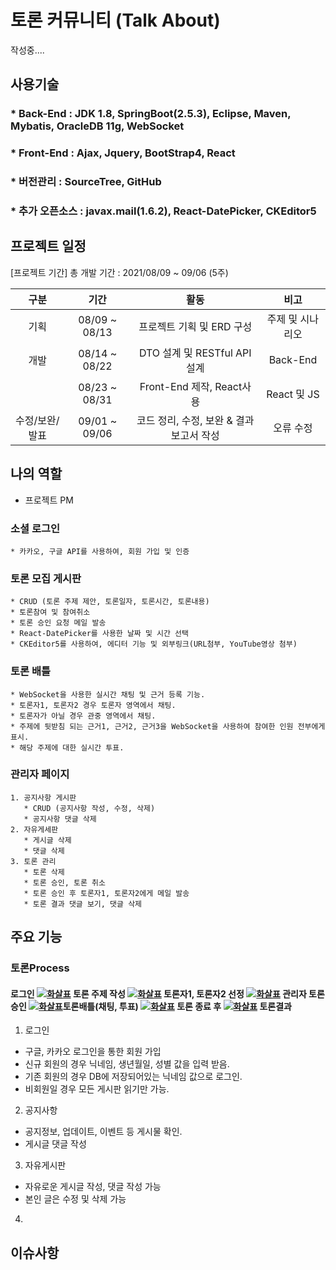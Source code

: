 # 토론 커뮤니티 (Talk About)
작성중....
## 사용기술
### * Back-End : JDK 1.8, SpringBoot(2.5.3), Eclipse, Maven, Mybatis, OracleDB 11g, WebSocket
### * Front-End :  Ajax, Jquery, BootStrap4, React
### * 버전관리 : SourceTree, GitHub
### * 추가 오픈소스 : javax.mail(1.6.2), React-DatePicker, CKEditor5

## 프로젝트 일정
[프로젝트 기간]
총 개발 기간 : 2021/08/09 ~ 09/06 (5주)


|      구분      |     기간      |                             활동                             |        비고        |
| :------------: | :-----------: | :----------------------------------------------------------: | :----------------: |
|      기획      | 08/09 ~ 08/13 |                  프로젝트 기획 및 ERD 구성                  |   주제 및 시나리오    |
|      개발      | 08/14 ~ 08/22 |               DTO 설계 및 RESTful API 설계                 |  Back-End  |
|            | 08/23 ~ 08/31 | Front-End 제작, React사용 | React 및 JS |
| 수정/보완/발표 | 09/01 ~ 09/06 |           코드 정리, 수정, 보완 & 결과 보고서 작성           |     오류 수정      |

## 나의 역할
  * 프로젝트 PM
  
  ### 소셜 로그인 
    * 카카오, 구글 API를 사용하여, 회원 가입 및 인증
  
  ### 토론 모집 게시판
    * CRUD (토론 주제 제안, 토론일자, 토론시간, 토론내용)
    * 토론참여 및 참여취소
    * 토론 승인 요청 메일 발송
    * React-DatePicker를 사용한 날짜 및 시간 선택
    * CKEditor5를 사용하여, 에디터 기능 및 외부링크(URL첨부, YouTube영상 첨부)
  ### 토론 배틀
    * WebSocket을 사용한 실시간 채팅 및 근거 등록 기능.
    * 토론자1, 토론자2 경우 토론자 영역에서 채팅.
    * 토론자가 아닐 경우 관중 영역에서 채팅.
    * 주제에 뒷받침 되는 근거1, 근거2, 근거3을 WebSocket을 사용하여 참여한 인원 전부에게 표시.
    * 해당 주제에 대한 실시간 투표.
  ### 관리자 페이지
    1. 공지사항 게시판 
       * CRUD (공지사항 작성, 수정, 삭제)
       * 공지사항 댓글 삭제
    2. 자유게세판
       * 게시글 삭제
       * 댓글 삭제
    3. 토론 관리
       * 토론 삭제
       * 토론 승인, 토론 취소
       * 토론 승인 후 토론자1, 토론자2에게 메일 발송
       * 토론 결과 댓글 보기, 댓글 삭제
 
## 주요 기능
### 토론Process
#### 로그인 [![화살표](https://img.shields.io/static/v1?label=&message=-->&color=blue)]()  토론 주제 작성 [![화살표](https://img.shields.io/static/v1?label=&message=-->&color=blue)]() 토론자1, 토론자2 선정 [![화살표](https://img.shields.io/static/v1?label=&message=-->&color=blue)]() 관리자 토론 승인 [![화살표](https://img.shields.io/static/v1?label=&message=-->&color=blue)]()토론배틀(채팅, 투표) [![화살표](https://img.shields.io/static/v1?label=&message=-->&color=blue)]() 토론 종료 후 [![화살표](https://img.shields.io/static/v1?label=&message=-->&color=blue)]() 토론결과

1. 로그인
 * 구글, 카카오 로그인을 통한 회원 가입
 * 신규 회원의 경우 닉네임, 생년월일, 성별 값을 입력 받음.
 * 기존 회원의 경우 DB에 저장되어있는 닉네임 값으로 로그인.
 * 비회원일 경우 모든 게시판 읽기만 가능.
 
2. 공지사항
 * 공지정보, 업데이트, 이벤트 등 게시물 확인.
 * 게시글 댓글 작성
 
3. 자유게시판
 * 자유로운 게시글 작성, 댓글 작성 가능
 * 본인 글은 수정 및 삭제 가능
4. 

## 이슈사항
